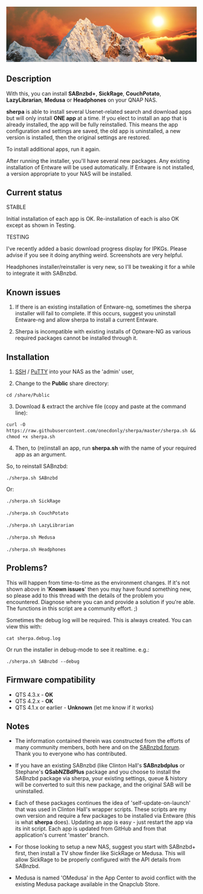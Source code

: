 ![icon](images/sherpa.wide.png)

## Description

With this, you can install **SABnzbd+**, **SickRage**, **CouchPotato**, **LazyLibrarian**, **Medusa** or **Headphones** on your QNAP NAS.

**sherpa** is able to install several Usenet-related search and download apps but will only install **ONE app** at a time. If you elect to install an app that is already installed, the app will be fully reinstalled. This means the app configuration and settings are saved, the old app is uninstalled, a new version is installed, then the original settings are restored.

To install additional apps, run it again. 

After running the installer, you'll have several new packages. Any existing installation of Entware will be used automatically. If Entware is not installed, a version appropriate to your NAS will be installed.


## Current status

STABLE

Initial installation of each app is OK. Re-installation of each is also OK except as shown in Testing.

TESTING

I've recently added a basic download progress display for IPKGs. Please advise if you see it doing anything weird. Screenshots are very helpful.

Headphones installer/reinstaller is very new, so I'll be tweaking it for a while to integrate it with SABnzbd.


## Known issues

1) If there is an existing installation of Entware-ng, sometimes the sherpa installer will fail to complete. If this occurs, suggest you uninstall Entware-ng and allow sherpa to install a current Entware.

2) Sherpa is incompatible with existing installs of Optware-NG as various required packages cannot be installed through it.

## Installation

1) [SSH](https://wiki.qnap.com/wiki/How_to_SSH_into_your_QNAP_device) / [PuTTY](http://www.putty.org/) into your NAS as the 'admin' user,

2) Change to the **Public** share directory:

```
cd /share/Public
```

3) Download & extract the archive file (copy and paste at the command line):

```
curl -O https://raw.githubusercontent.com/onecdonly/sherpa/master/sherpa.sh && chmod +x sherpa.sh
```

4) Then, to (re)install an app, run **sherpa.sh** with the name of your required app as an argument.

So, to reinstall SABnzbd:

```
./sherpa.sh SABnzbd
```

Or:

```
./sherpa.sh SickRage

./sherpa.sh CouchPotato

./sherpa.sh LazyLibrarian

./sherpa.sh Medusa

./sherpa.sh Headphones
```

## Problems?

This will happen from time-to-time as the environment changes. If it's not shown above in '**Known issues**' then you may have found something new, so please add to this thread with the details of the problem you encountered. Diagnose where you can and provide a solution if you're able. The functions in this script are a community effort. ;)

Sometimes the debug log will be required. This is always created. You can view this with:

```
cat sherpa.debug.log
```

Or run the installer in debug-mode to see it realtime. e.g.:

```
./sherpa.sh SABnzbd --debug
```

## Firmware compatibility

* QTS 4.3.x - **OK**
* QTS 4.2.x - **OK**
* QTS 4.1.x or earlier - **Unknown** (let me know if it works)


## Notes

* The information contained therein was constructed from the efforts of many community members, both here and on the [SABnzbd forum](https://forums.sabnzbd.org/). Thank you to everyone who has contributed.

* If you have an existing SABnzbd (like Clinton Hall's **SABnzbdplus** or Stephane's **QSabNZBdPlus** package and you choose to install the SABnzbd package via sherpa, your existing settings, queue & history will be converted to suit this new package, and the original SAB will be uninstalled.

* Each of these packages continues the idea of 'self-update-on-launch' that was used in Clinton Hall's wrapper scripts. These scripts are my own version and require a few packages to be installed via Entware (this is what **sherpa** does). Updating an app is easy - just restart the app via its init script. Each app is updated from GitHub and from that application's current 'master' branch.

* For those looking to setup a new NAS, suggest you start with SABnzbd+ first, then install a TV show finder like SickRage or Medusa. This will allow SickRage to be properly configured with the API details from SABnzbd.

* Medusa is named 'OMedusa' in the App Center to avoid conflict with the existing Medusa package available in the Qnapclub Store.
